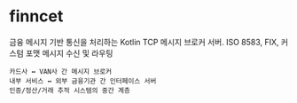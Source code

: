 # finncet

금융 메시지 기반 통신을 처리하는 Kotlin TCP 메시지 브로커 서버.
ISO 8583, FIX, 커스텀 포맷 메시지 수신 및 라우팅

```aidl
카드사 ↔ VAN사 간 메시지 브로커
내부 서비스 ↔ 외부 금융기관 간 인터페이스 서버
인증/정산/거래 추적 시스템의 중간 계층
```